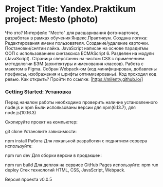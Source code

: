 
# Project Title: Yandex.Praktikum project: Mesto (photo)
Что это?
Интерфейс "Место" для расшаривания фото-карточек, разработан в рамках обучения Яндекс.Практикум.
Создана логика:
Редактирования имени пользователя.
Создание/удаление карточки.
Постановки/снятии лайка.
JavaScript написан на основе парадигмы ООП с использованием синтаксиса ECMAScript 6.
Разделен на модули (JavaScript).
Страница сверстанны на чистом CSS с применением методологии БЭМ (архитектуры и именования классов).
Работа с макетом в Figma.
Собран Webpack-ом (код минифицирован, добавлены префиксы, изображения и шрифты оптимизированы).
Код проходил код ревью.
Как открыть?
Пройти по ссылке: [https://milenty.github.io/]

### Getting Started: Установка
Перед началом работы необходимо проверить наличие установленного node.js и npm Были использованы версии для npm(6.13.7), для node.js(10.16.3)

Скопируйте проект на компьютер:

git clone 
Установите зависимости:

npm install
Работа
Для локальной разработки с поднятием сервера используйте:

npm run dev
Для сборки версии в продакшен:

npm run build
Для деплоя на сервисе GitHub Pages используйте:
npm run deploy
Стек технологий
HTML, CSS, JavaScript, Webpack.

Версия проекта
v0.0.5

